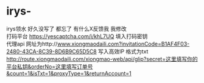 # irys-
irys领水 好久没写了  都忘了    有什么X反馈我 我修改  
打码平台  https://yescaptcha.com/i/khL7UQ  填入打码密钥  
代理api      网址为http://www.xiongmaodaili.com?invitationCode=B1AF4F03-2480-43CA-8C39-8D6B9C65D5C8  写入高效IP   格式为txt    http://route.xiongmaodaili.com/xiongmao-web/api/glip?secret=这里填写你的平台私钥&orderNo=这里填写订单号&count=1&isTxt=1&proxyType=1&returnAccount=1


